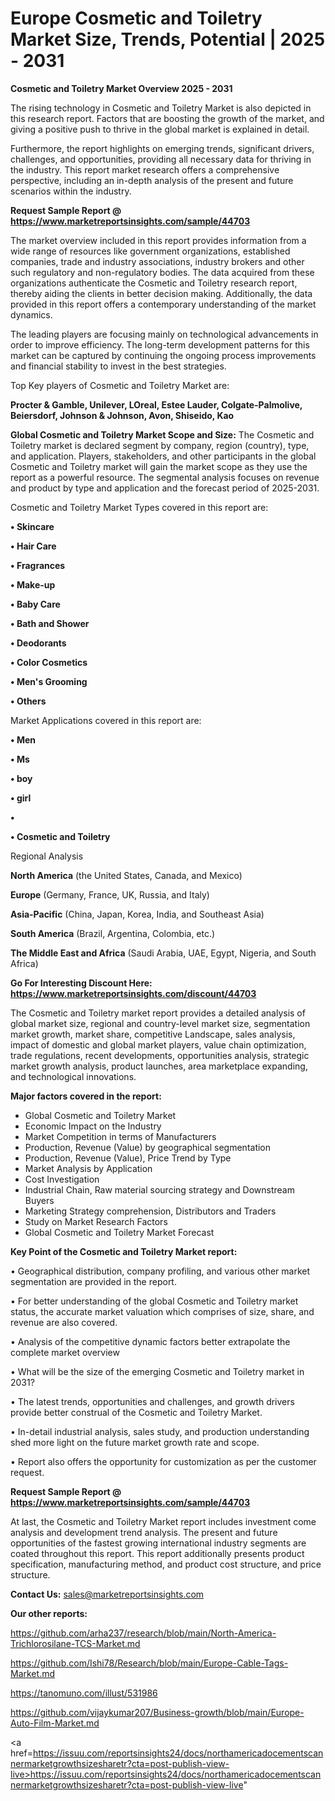 # Europe Cosmetic and Toiletry Market Size, Trends, Potential | 2025 - 2031

<Strong> Cosmetic and Toiletry Market Overview 2025 - 2031</strong>

The rising technology in Cosmetic and Toiletry Market is also depicted in this research report. Factors that are boosting the growth of the market, and giving a positive push to thrive in the global market is explained in detail.

Furthermore, the report highlights on emerging trends, significant drivers, challenges, and opportunities, providing all necessary data for thriving in the industry. This report market research offers a comprehensive perspective, including an in-depth analysis of the present and future scenarios within the industry.

<strong>Request Sample Report @ <a href=https://www.marketreportsinsights.com/sample/44703>https://www.marketreportsinsights.com/sample/44703</a></strong>

The market overview included in this report provides information from a wide range of resources like government organizations, established companies, trade and industry associations, industry brokers and other such regulatory and non-regulatory bodies. The data acquired from these organizations authenticate the Cosmetic and Toiletry research report, thereby aiding the clients in better decision making. Additionally, the data provided in this report offers a contemporary understanding of the market dynamics.

The leading players are focusing mainly on technological advancements in order to improve efficiency. The long-term development patterns for this market can be captured by continuing the ongoing process improvements and financial stability to invest in the best strategies.

Top Key players of Cosmetic and Toiletry Market are:

<strong>Procter & Gamble, Unilever, LOreal, Estee Lauder, Colgate-Palmolive, Beiersdorf, Johnson & Johnson, Avon, Shiseido, Kao</strong>

<strong><b>Global Cosmetic and Toiletry Market Scope and Size:</b></strong>
The Cosmetic and Toiletry market is declared segment by company, region (country), type, and application. Players, stakeholders, and other participants in the global Cosmetic and Toiletry market will gain the market scope as they use the report as a powerful resource. The segmental analysis focuses on revenue and product by type and application and the forecast period of 2025-2031.

Cosmetic and Toiletry Market Types covered in this report are:

<strong>•  Skincare

•  Hair Care

•  Fragrances

•  Make-up

•  Baby Care

•  Bath and Shower

•  Deodorants

•  Color Cosmetics

•  Men's Grooming

•  Others</strong>

Market Applications covered in this report are:

<strong>•  Men

•  Ms

•  boy

•  girl

•  

•  Cosmetic and Toiletry</strong> 

Regional Analysis

<strong>North America</strong> (the United States, Canada, and Mexico)

<strong>Europe</strong> (Germany, France, UK, Russia, and Italy)

<strong>Asia-Pacific</strong> (China, Japan, Korea, India, and Southeast Asia)

<strong>South America</strong> (Brazil, Argentina, Colombia, etc.)

<strong>The Middle East and Africa</strong> (Saudi Arabia, UAE, Egypt, Nigeria, and South Africa)

<strong>Go For Interesting Discount Here: <a href=https://www.marketreportsinsights.com/discount/44703>https://www.marketreportsinsights.com/discount/44703</a></strong>

The Cosmetic and Toiletry market report provides a detailed analysis of global market size, regional and country-level market size, segmentation market growth, market share, competitive Landscape, sales analysis, impact of domestic and global market players, value chain optimization, trade regulations, recent developments, opportunities analysis, strategic market growth analysis, product launches, area marketplace expanding, and technological innovations.

<strong><b>Major factors covered in the report:</b></strong>
<ul>
  <li>Global Cosmetic and Toiletry Market </li>
  <li>Economic Impact on the Industry</li>
  <li>Market Competition in terms of Manufacturers</li>
  <li>Production, Revenue (Value) by geographical segmentation</li>
  <li>Production, Revenue (Value), Price Trend by Type</li>
  <li>Market Analysis by Application</li>
  <li>Cost Investigation</li>
  <li>Industrial Chain, Raw material sourcing strategy and Downstream Buyers</li>
  <li>Marketing Strategy comprehension, Distributors and Traders</li>
  <li>Study on Market Research Factors</li>
  <li>Global Cosmetic and Toiletry Market Forecast</li>
</ul>

<strong><b>Key Point of the Cosmetic and Toiletry Market report:</b></strong>

• Geographical distribution, company profiling, and various other market segmentation are provided in the report.

• For better understanding of the global Cosmetic and Toiletry market status, the accurate market valuation which comprises of size, share, and revenue are also covered.

• Analysis of the competitive dynamic factors better extrapolate the complete market overview

• What will be the size of the emerging Cosmetic and Toiletry market in 2031?

• The latest trends, opportunities and challenges, and growth drivers provide better construal of the Cosmetic and Toiletry Market.

• In-detail industrial analysis, sales study, and production understanding shed more light on the future market growth rate and scope.

• Report also offers the opportunity for customization as per the customer request.

<strong>Request Sample Report @ <a href=https://www.marketreportsinsights.com/sample/44703>https://www.marketreportsinsights.com/sample/44703</a></strong>

At last, the Cosmetic and Toiletry Market report includes investment come analysis and development trend analysis. The present and future opportunities of the fastest growing international industry segments are coated throughout this report. This report additionally presents product specification, manufacturing method, and product cost structure, and price structure.

<strong>Contact Us:</strong>
sales@marketreportsinsights.com

<strong>Our other reports:</strong>

<a href=https://github.com/arha237/research/blob/main/North-America-Trichlorosilane-TCS-Market.md>https://github.com/arha237/research/blob/main/North-America-Trichlorosilane-TCS-Market.md</a>

<a href=https://github.com/Ishi78/Research/blob/main/Europe-Cable-Tags-Market.md>https://github.com/Ishi78/Research/blob/main/Europe-Cable-Tags-Market.md</a>

<a href=https://tanomuno.com/illust/531986>https://tanomuno.com/illust/531986</a>

<a href=https://github.com/vijaykumar207/Business-growth/blob/main/Europe-Auto-Film-Market.md>https://github.com/vijaykumar207/Business-growth/blob/main/Europe-Auto-Film-Market.md</a>

<a href=https://issuu.com/reportsinsights24/docs/northamericadocementscannermarketgrowthsizesharetr?cta=post-publish-view-live>https://issuu.com/reportsinsights24/docs/northamericadocementscannermarketgrowthsizesharetr?cta=post-publish-view-live</a>"
